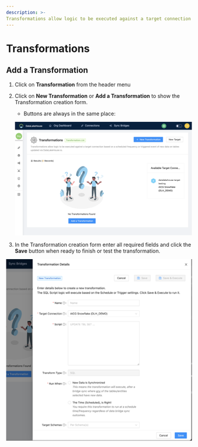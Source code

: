 ```yaml
---
description: >-
Transformations allow logic to be executed against a target connection based on a scheduled frequency or triggered event of new data on tables updated via DataLakeHouse.io.
---
```


# Transformations

## Add a Transformation
1. Click on **Transformation** from the header menu
1. Click on **New Transformation** or **Add a Transformation** to show the Transformation creation form.
    * Buttons are always in the same place:

    &#x20;               ![](../_assets/img/transformation-add-new.png "New Transformation")

1. In the Transformation creation form enter all required fields and click the **Save** button when ready to finish or test the transformation.

&#x20;               ![](../_assets/img/transformation-add-form.png "New Transformation Form")
